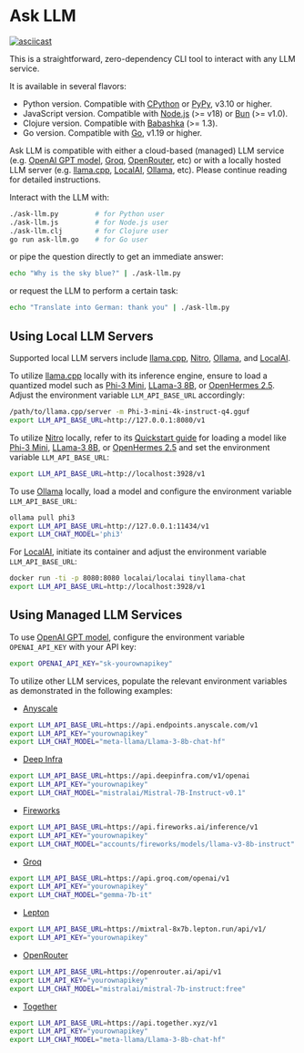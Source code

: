 # Ask LLM

[![asciicast](https://asciinema.org/a/646222.svg)](https://asciinema.org/a/646222)

This is a straightforward, zero-dependency CLI tool to interact with any LLM service.

It is available in several flavors:

* Python version. Compatible with [CPython](https://python.org) or [PyPy](https://pypy.org),  v3.10 or higher.
* JavaScript version. Compatible with [Node.js](https://nodejs.org) (>= v18) or [Bun](https://bun.sh) (>= v1.0).
* Clojure version. Compatible with [Babashka](https://babashka.org/) (>= 1.3).
* Go version. Compatible with [Go](https://golang.org), v1.19 or higher.

Ask LLM is compatible with either a cloud-based (managed) LLM service (e.g. [OpenAI GPT model](https://platform.openai.com/docs), [Groq](https://groq.com), [OpenRouter](https://openrouter.ai), etc) or with a locally hosted LLM server (e.g. [llama.cpp](https://github.com/ggerganov/llama.cpp), [LocalAI](https://localai.io), [Ollama](https://ollama.com), etc). Please continue reading for detailed instructions.

Interact with the LLM with:
```bash
./ask-llm.py         # for Python user
./ask-llm.js         # for Node.js user
./ask-llm.clj        # for Clojure user
go run ask-llm.go    # for Go user
```

or pipe the question directly to get an immediate answer:
```bash
echo "Why is the sky blue?" | ./ask-llm.py
```

or request the LLM to perform a certain task:
```bash
echo "Translate into German: thank you" | ./ask-llm.py
```

## Using Local LLM Servers

Supported local LLM servers include [llama.cpp](https://github.com/ggerganov/llama.cpp), [Nitro](https://nitro.jan.ai), [Ollama](https://ollama.com), and [LocalAI](https://localai.io).

To utilize [llama.cpp](https://github.com/ggerganov/llama.cpp) locally with its inference engine, ensure to load a quantized model such as [Phi-3 Mini](https://huggingface.co/microsoft/Phi-3-mini-4k-instruct-gguf), [LLama-3 8B](https://huggingface.co/QuantFactory/Meta-Llama-3-8B-Instruct-GGUF), or [OpenHermes 2.5](https://huggingface.co/TheBloke/OpenHermes-2.5-Mistral-7B-GGUF). Adjust the environment variable `LLM_API_BASE_URL` accordingly:
```bash
/path/to/llama.cpp/server -m Phi-3-mini-4k-instruct-q4.gguf
export LLM_API_BASE_URL=http://127.0.0.1:8080/v1
```

To utilize [Nitro](https://nitro.jan.ai) locally, refer to its [Quickstart guide](https://nitro.jan.ai/quickstart#step-4-load-model) for loading a model like [Phi-3 Mini](https://huggingface.co/microsoft/Phi-3-mini-4k-instruct-gguf), [LLama-3 8B](https://huggingface.co/QuantFactory/Meta-Llama-3-8B-Instruct-GGUF), or [OpenHermes 2.5](https://huggingface.co/TheBloke/OpenHermes-2.5-Mistral-7B-GGUF) and set the environment variable `LLM_API_BASE_URL`:
```bash
export LLM_API_BASE_URL=http://localhost:3928/v1
```

To use [Ollama](https://ollama.com) locally, load a model and configure the environment variable `LLM_API_BASE_URL`:
```bash
ollama pull phi3
export LLM_API_BASE_URL=http://127.0.0.1:11434/v1
export LLM_CHAT_MODEL='phi3'
```

For [LocalAI](https://localai.io), initiate its container and adjust the environment variable `LLM_API_BASE_URL`:
```bash
docker run -ti -p 8080:8080 localai/localai tinyllama-chat
export LLM_API_BASE_URL=http://localhost:3928/v1
```

## Using Managed LLM Services

To use [OpenAI GPT model](https://platform.openai.com/docs), configure the environment variable `OPENAI_API_KEY` with your API key:
```bash
export OPENAI_API_KEY="sk-yourownapikey"
```

To utilize other LLM services, populate the relevant environment variables as demonstrated in the following examples:

* [Anyscale](https://www.anyscale.com/)
```bash
export LLM_API_BASE_URL=https://api.endpoints.anyscale.com/v1
export LLM_API_KEY="yourownapikey"
export LLM_CHAT_MODEL="meta-llama/Llama-3-8b-chat-hf"
```

* [Deep Infra](https://deepinfra.com)
```bash
export LLM_API_BASE_URL=https://api.deepinfra.com/v1/openai
export LLM_API_KEY="yourownapikey"
export LLM_CHAT_MODEL="mistralai/Mistral-7B-Instruct-v0.1"
```

* [Fireworks](https://fireworks.ai/)
```bash
export LLM_API_BASE_URL=https://api.fireworks.ai/inference/v1
export LLM_API_KEY="yourownapikey"
export LLM_CHAT_MODEL="accounts/fireworks/models/llama-v3-8b-instruct"
```

* [Groq](https://groq.com/)
```bash
export LLM_API_BASE_URL=https://api.groq.com/openai/v1
export LLM_API_KEY="yourownapikey"
export LLM_CHAT_MODEL="gemma-7b-it"
```

* [Lepton](https://lepton.ai)
```bash
export LLM_API_BASE_URL=https://mixtral-8x7b.lepton.run/api/v1/
export LLM_API_KEY="yourownapikey"
```

* [OpenRouter](https://openrouter.ai/)
```bash
export LLM_API_BASE_URL=https://openrouter.ai/api/v1
export LLM_API_KEY="yourownapikey"
export LLM_CHAT_MODEL="mistralai/mistral-7b-instruct:free"
```

* [Together](https://www.together.ai/)
```bash
export LLM_API_BASE_URL=https://api.together.xyz/v1
export LLM_API_KEY="yourownapikey"
export LLM_CHAT_MODEL="meta-llama/Llama-3-8b-chat-hf"
```
